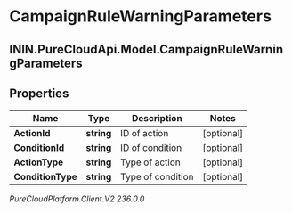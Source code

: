 # CampaignRuleWarningParameters

## ININ.PureCloudApi.Model.CampaignRuleWarningParameters

## Properties

|Name | Type | Description | Notes|
|------------ | ------------- | ------------- | -------------|
| **ActionId** | **string** | ID of action | [optional] |
| **ConditionId** | **string** | ID of condition | [optional] |
| **ActionType** | **string** | Type of action | [optional] |
| **ConditionType** | **string** | Type of condition | [optional] |



_PureCloudPlatform.Client.V2 236.0.0_
